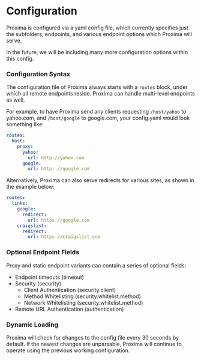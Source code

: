 # Configuration

Proxima is configured via a yaml config file, which currently specifies just the subfolders, endpoints, and various endpoint options which Proxima will serve. 

In the future, we will be including many more configuration options within this config.

### Configuration Syntax

The configuration file of Proxima always starts with a `routes` block, under which all remote endpoints reside. Proxima can handle multi-level endpoints as well.

For example, to have Proxima send any clients requesting `/host/yahoo` to yahoo.com, and `/host/google` to google.com, your config.yaml would look something like:
```yaml
routes:
  host:
    proxy:
      yahoo:
        url: http://yahoo.com
      google:
        url: http:://google.com
```

Alternatively, Proxima can also serve redirects for various sites, as shown in the example below:
```yaml
routes:
  links:
    google: 
      redirect:
        url: https://google.com
    craigslist: 
      redirect:
        url: https://craigslist.com
```

### Optional Endpoint Fields

Proxy and static endpoint variants can contain a series of optional fields:

- Endpoint timeouts (timeout)
- Security (security)
  - Client Authentication (security.client)  
  - Method Whitelisting  (security.whitelist.method)
  - Network Whitelisting  (security.whitelist.method)
- Remote URL Authentication  (authentication)

### Dynamic Loading

Proxima will check for changes to the config file every 30 seconds by default. If the newest changes are unparsable, Proxima will continue to operate using the previous working configuration.

